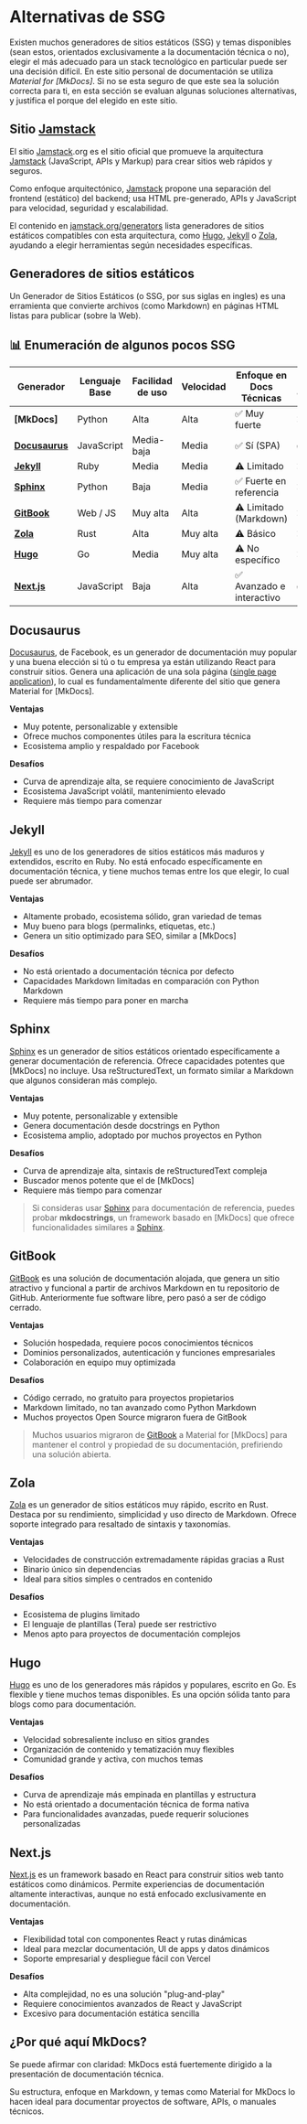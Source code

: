 # Alternativas de SSG

Existen muchos generadores de sitios estáticos (SSG) y temas disponibles (sean estos, orientados exclusivamente a la documentación técnica o no), elegir el más adecuado para un stack tecnológico en particular puede ser una decisión difícil. En este sitio personal de documentación se utiliza _Material for [MkDocs]_. Si no se esta seguro de que este sea la solución correcta para ti, en esta sección se evaluan algunas soluciones alternativas, y justifica el porque del elegido en este sitio.

## Sitio [Jamstack]

El sitio [Jamstack].org es el sitio oficial que promueve la arquitectura [Jamstack] (JavaScript, APIs y Markup) para crear sitios web rápidos y seguros.

Como enfoque arquitectónico, [Jamstack] propone una separación del frontend (estático) del backend; usa HTML pre-generado, APIs y JavaScript para velocidad, seguridad y escalabilidad.

El contenido en [jamstack.org/generators] lista generadores de sitios estáticos compatibles con esta arquitectura, como [Hugo], [Jekyll] o [Zola], ayudando a elegir herramientas según necesidades específicas.

## Generadores de sitios estáticos

Un Generador de Sitios Estáticos (o SSG, por sus siglas en ingles) es una erramienta que convierte archivos (como Markdown) en páginas HTML listas para publicar (sobre la Web).

## 📊 Enumeración de algunos pocos SSG

| Generador     | Lenguaje Base | Facilidad de uso | Velocidad | Enfoque en Docs Técnicas | Requiere JS/React | Código Abierto |
|---------------|---------------|------------------|-----------|---------------------------|--------------------|----------------|
| **[MkDocs]**    | Python        | Alta             | Alta      | ✅ Muy fuerte             | ❌ No              | ✅ Sí          |
| **[Docusaurus]**| JavaScript    | Media-baja       | Media     | ✅ Sí (SPA)               | ✅ Sí              | ✅ Sí          |
| **[Jekyll]**    | Ruby          | Media            | Media     | ⚠️ Limitado               | ❌ No              | ✅ Sí          |
| **[Sphinx]**    | Python        | Baja             | Media     | ✅ Fuerte en referencia    | ❌ No              | ✅ Sí          |
| **[GitBook]**   | Web / JS      | Muy alta         | Alta      | ⚠️ Limitado (Markdown)    | ❌ No              | ❌ No (cerrado)|
| **[Zola]**      | Rust          | Alta             | Muy alta  | ⚠️ Básico                 | ❌ No              | ✅ Sí          |
| **[Hugo]**      | Go            | Media            | Muy alta  | ⚠️ No específico          | ❌ No              | ✅ Sí          |
| **[Next.js]**   | JavaScript    | Baja             | Alta      | ✅ Avanzado e interactivo | ✅ Sí              | ✅ Sí          |

## Docusaurus

[Docusaurus], de Facebook, es un generador de documentación muy popular y una buena elección si tú o tu empresa ya están utilizando React para construir sitios. Genera una aplicación de una sola página ([single page application]), lo cual es fundamentalmente diferente del sitio que genera Material for [MkDocs].

**Ventajas**

- Muy potente, personalizable y extensible  
- Ofrece muchos componentes útiles para la escritura técnica  
- Ecosistema amplio y respaldado por Facebook

**Desafíos**

- Curva de aprendizaje alta, se requiere conocimiento de JavaScript  
- Ecosistema JavaScript volátil, mantenimiento elevado  
- Requiere más tiempo para comenzar

## Jekyll

[Jekyll] es uno de los generadores de sitios estáticos más maduros y extendidos, escrito en Ruby. No está enfocado específicamente en documentación técnica, y tiene muchos temas entre los que elegir, lo cual puede ser abrumador.

**Ventajas**

- Altamente probado, ecosistema sólido, gran variedad de temas  
- Muy bueno para blogs (permalinks, etiquetas, etc.)  
- Genera un sitio optimizado para SEO, similar a [MkDocs]

**Desafíos**

- No está orientado a documentación técnica por defecto  
- Capacidades Markdown limitadas en comparación con Python Markdown  
- Requiere más tiempo para poner en marcha

## Sphinx

[Sphinx] es un generador de sitios estáticos orientado específicamente a generar documentación de referencia. Ofrece capacidades potentes que [MkDocs] no incluye. Usa reStructuredText, un formato similar a Markdown que algunos consideran más complejo.

**Ventajas**

- Muy potente, personalizable y extensible  
- Genera documentación desde docstrings en Python  
- Ecosistema amplio, adoptado por muchos proyectos en Python

**Desafíos**

- Curva de aprendizaje alta, sintaxis de reStructuredText compleja  
- Buscador menos potente que el de [MkDocs]  
- Requiere más tiempo para comenzar

> Si consideras usar [Sphinx] para documentación de referencia, puedes probar **mkdocstrings**, un framework basado en [MkDocs] que ofrece funcionalidades similares a [Sphinx].

## GitBook

[GitBook] es una solución de documentación alojada, que genera un sitio atractivo y funcional a partir de archivos Markdown en tu repositorio de GitHub. Anteriormente fue software libre, pero pasó a ser de código cerrado.

**Ventajas**

- Solución hospedada, requiere pocos conocimientos técnicos  
- Dominios personalizados, autenticación y funciones empresariales  
- Colaboración en equipo muy optimizada

**Desafíos**

- Código cerrado, no gratuito para proyectos propietarios  
- Markdown limitado, no tan avanzado como Python Markdown  
- Muchos proyectos Open Source migraron fuera de GitBook

> Muchos usuarios migraron de [GitBook] a Material for [MkDocs] para mantener el control y propiedad de su documentación, prefiriendo una solución abierta.

## Zola

[Zola] es un generador de sitios estáticos muy rápido, escrito en Rust. Destaca por su rendimiento, simplicidad y uso directo de Markdown. Ofrece soporte integrado para resaltado de sintaxis y taxonomías.

**Ventajas**

- Velocidades de construcción extremadamente rápidas gracias a Rust  
- Binario único sin dependencias  
- Ideal para sitios simples o centrados en contenido

**Desafíos**

- Ecosistema de plugins limitado  
- El lenguaje de plantillas (Tera) puede ser restrictivo  
- Menos apto para proyectos de documentación complejos

## Hugo

[Hugo] es uno de los generadores más rápidos y populares, escrito en Go. Es flexible y tiene muchos temas disponibles. Es una opción sólida tanto para blogs como para documentación.

**Ventajas**

- Velocidad sobresaliente incluso en sitios grandes  
- Organización de contenido y tematización muy flexibles  
- Comunidad grande y activa, con muchos temas

**Desafíos**

- Curva de aprendizaje más empinada en plantillas y estructura  
- No está orientado a documentación técnica de forma nativa  
- Para funcionalidades avanzadas, puede requerir soluciones personalizadas

## Next.js

[Next.js] es un framework basado en React para construir sitios web tanto estáticos como dinámicos. Permite experiencias de documentación altamente interactivas, aunque no está enfocado exclusivamente en documentación.

**Ventajas**

- Flexibilidad total con componentes React y rutas dinámicas  
- Ideal para mezclar documentación, UI de apps y datos dinámicos  
- Soporte empresarial y despliegue fácil con Vercel

**Desafíos**

- Alta complejidad, no es una solución "plug-and-play"  
- Requiere conocimientos avanzados de React y JavaScript  
- Excesivo para documentación estática sencilla

## ¿Por qué aquí MkDocs?

Se puede afirmar con claridad: MkDocs está fuertemente dirigido a la presentación de documentación técnica.

Su estructura, enfoque en Markdown, y temas como Material for MkDocs lo hacen ideal para documentar proyectos de software, APIs, o manuales técnicos.


[Jamstack]: https://jamstack.org/

[jamstack.org/generators]: https://jamstack.org/generators/

[Docusaurus]: https://docusaurus.io/

[React]: https://reactjs.org/

[single page application]: https://en.wikipedia.org/wiki/Single-page_application

[Docz]: https://www.docz.site/

[Gatsby]: https://www.gatsbyjs.com/

[VuePress]: https://vuepress.vuejs.org/

[Docsify]: https://docsify.js.org/

[GitBook]: https://www.gitbook.com/

[Jekyll]: https://jekyllrb.com/

[Sphinx]: https://www.sphinx-doc.org/en/master/

[Zola]: https://www.getzola.org/

[Hugo]: https://gohugo.io/

[Next.js]: https://nextjs.org/